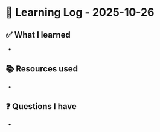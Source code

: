 # 🧠 Learning Log - 2025-10-26

## ✅ What I learned

- 

## 📚 Resources used

- 

## ❓ Questions I have

- 
